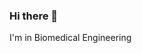 ### Hi there 👋

<!--
**Diegovitaset/Diegovitaset** is a ✨ _special_ ✨ repository because its `README.md` (this file) appears on your GitHub profile.

Here are some ideas to get you started:

- 🔭 I’m currently working on ...xd
- 🌱 I’m currently learning ...xd
- 👯 I’m looking to collaborate on ...xd
- 🤔 I’m looking for help with ...xd
- 💬 Ask me about ...xd
- 📫 How to reach me: ...xd
- 😄 Pronouns: ...xd
- ⚡ Fun fact: ...xd
--> I'm in Biomedical Engineering
